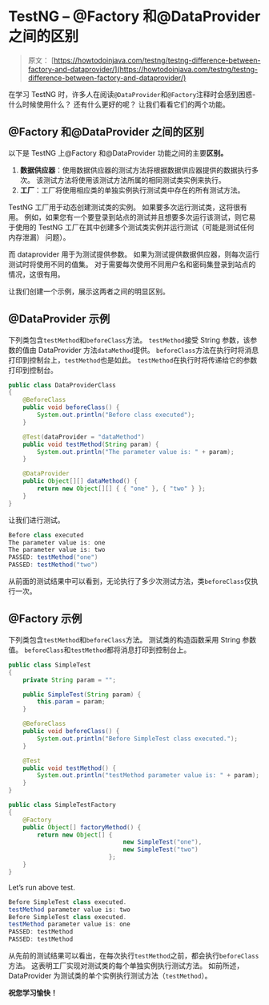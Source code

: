 # TestNG – @Factory 和@DataProvider 之间的区别

> 原文： [https://howtodoinjava.com/testng/testng-difference-between-factory-and-dataprovider/](https://howtodoinjava.com/testng/testng-difference-between-factory-and-dataprovider/)

在学习 TestNG 时，许多人在阅读`@DataProvider`和`@Factory`注释时会感到困惑-什么时候使用什么？ 还有什么更好的呢？ 让我们看看它们的两个功能。

## @Factory 和@DataProvider 之间的区别

以下是 TestNG 上@Factory 和@DataProvider 功能之间的主要**区别。**

1.  **数据供应器**：使用数据供应器的测试方法将根据数据供应器提供的数据执行多次。 该测试方法将使用该测试方法所属的相同测试类实例来执行。
2.  **工厂**：工厂将使用相应类的单独实例执行测试类中存在的所有测试方法。

TestNG 工厂用于动态创建测试类的实例。 如果要多次运行测试类，这将很有用。 例如，如果您有一个要登录到站点的测试并且想要多次运行该测试，则它易于使用的 TestNG 工厂在其中创建多个测试类实例并运行测试（可能是测试任何内存泄漏） 问题）。

而 dataprovider 用于为测试提供参数。 如果为测试提供数据供应器，则每次运行测试时将使用不同的值集。 对于需要每次使用不同用户名和密码集登录到站点的情况，这很有用。

让我们创建一个示例，展示这两者之间的明显区别。

## @DataProvider 示例

下列类包含`testMethod`和`beforeClass`方法。 `testMethod`接受 String 参数，该参数的值由 DataProvider 方法`dataMethod`提供。 `beforeClass`方法在执行时将消息打印到控制台上，`testMethod`也是如此。 `testMethod`在执行时将传递给它的参数打印到控制台。

```java
public class DataProviderClass 
{
	@BeforeClass
	public void beforeClass() {
		System.out.println("Before class executed");
	}

	@Test(dataProvider = "dataMethod")
	public void testMethod(String param) {
		System.out.println("The parameter value is: " + param);
	}

	@DataProvider
	public Object[][] dataMethod() {
		return new Object[][] { { "one" }, { "two" } };
	}
}

```

让我们进行测试。

```java
Before class executed
The parameter value is: one
The parameter value is: two
PASSED: testMethod("one")
PASSED: testMethod("two")

```

从前面的测试结果中可以看到，无论执行了多少次测试方法，类`beforeClass`仅执行一次。

## @Factory 示例

下列类包含`testMethod`和`beforeClass`方法。 测试类的构造函数采用 String 参数值。 `beforeClass`和`testMethod`都将消息打印到控制台上。

```java
public class SimpleTest 
{
	private String param = "";

	public SimpleTest(String param) {
		this.param = param;
	}

	@BeforeClass
	public void beforeClass() {
		System.out.println("Before SimpleTest class executed.");
	}

	@Test
	public void testMethod() {
		System.out.println("testMethod parameter value is: " + param);
	}
}

public class SimpleTestFactory 
{
	@Factory
	public Object[] factoryMethod() {
		return new Object[] { 
								new SimpleTest("one"), 
								new SimpleTest("two") 
							};
	}
}

```

Let’s run above test.

```java
Before SimpleTest class executed.
testMethod parameter value is: two
Before SimpleTest class executed.
testMethod parameter value is: one
PASSED: testMethod
PASSED: testMethod

```

从先前的测试结果可以看出，在每次执行`testMethod`之前，都会执行`beforeClass`方法。 这表明工厂实现对测试类的每个单独实例执行测试方法。 如前所述，DataProvider 为测试类的单个实例执行测试方法（`testMethod`）。

**祝您学习愉快！**